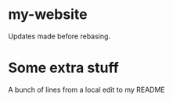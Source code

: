 # my-website

Updates made before rebasing.

# Some extra stuff

A bunch of
lines from
a local edit
to my README
